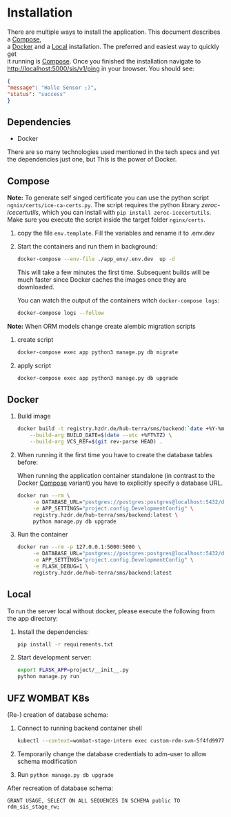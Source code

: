 # Installation

There are multiple ways to install the application. This document describes a [Compose](#compose),  
a [Docker](#docker) and a [Local](#local) installation. The preferred and easiest way to quickly get  
it running is [Compose](#compose). Once you finished the installation navigate to  
[http://localhost:5000/sis/v1/ping](http://localhost:5000/sis/v1/ping) in your browser. You should see:

```json
{
"message": "Hallo Sensor ;)",
"status": "success"
}

```

## Dependencies

- Docker

There are so many technologies used mentioned in the tech specs and yet the dependencies just one, 
but This is the power of Docker.

## Compose
**Note:** To generate self singed certificate you can use the python script `ngnix/certs/ice-ca-certs.py`. The script requires the python library *zeroc-icecertutils*, which you can install with `pip install zeroc-icecertutils`. Make sure you execute the script inside the target folder `nginx/certs`.
1. copy the file `env.template`. Fill the variables and rename it to .env.dev
2. Start the containers and run them in background:

    ```bash
    docker-compose --env-file ./app_env/.env.dev  up -d
    ```

    This will take a few minutes the first time. Subsequent builds will be much faster since Docker caches
    the images once they are downloaded.

    You can watch the output of the containers witch `docker-compose logs`:

    ```bash
    docker-compose logs --follow 
    ```


**Note:** When ORM models change create alembic migration scripts

   1. create script
       ```bash
       docker-compose exec app python3 manage.py db migrate
       ```
   2. apply script
        ```bash
        docker-compose exec app python3 manage.py db upgrade
        ```

## Docker

1. Build image

    ```bash
    docker build -t registry.hzdr.de/hub-terra/sms/backend:`date +%Y-%m-%d`-1 \
        --build-arg BUILD_DATE=$(date --utc +%FT%TZ) \
        --build-arg VCS_REF=$(git rev-parse HEAD) .
    ```


2. When running it the first time you have to create the database tables before:

    When running the application container standalone (in contrast to the  
    Docker [Compose](#compose) variant) you have to explicitly specify a database URL.

    ```bash
    docker run --rm \
         -e DATABASE_URL="postgres://postgres:postgres@localhost:5432/db_dev" \
         -e APP_SETTINGS="project.config.DevelopmentConfig" \
         registry.hzdr.de/hub-terra/sms/backend:latest \
         python manage.py db upgrade
    ```

4. Run the container

    ```bash
    docker run --rm -p 127.0.0.1:5000:5000 \
         -e DATABASE_URL="postgres://postgres:postgres@localhost:5432/db_dev" \
         -e APP_SETTINGS="project.config.DevelopmentConfig" \
         -e FLASK_DEBUG=1 \
         registry.hzdr.de/hub-terra/sms/backend:latest
    ```

##  Local

To run the server local without docker, please execute the following from the app directory:

1. Install the dependencies:
    ```bash
    pip install -r requirements.txt
    ```

2. Start development server:

    ```bash
    export FLASK_APP=project/__init__.py
    python manage.py run
    ```

## UFZ WOMBAT K8s

(Re-) creation of database schema:

1. Connect to running backend container shell

    ```bash
    kubectl --context=wombat-stage-intern exec custom-rdm-svm-5f4fd99776-j4fjz --container=frontend sh -ti
    ```

2. Temporarily change the database credentials to adm-user to allow schema modification
3. Run `python manage.py db upgrade`


After recreation of database schema:

```postgresql
GRANT USAGE, SELECT ON ALL SEQUENCES IN SCHEMA public TO rdm_sis_stage_rw;
```
